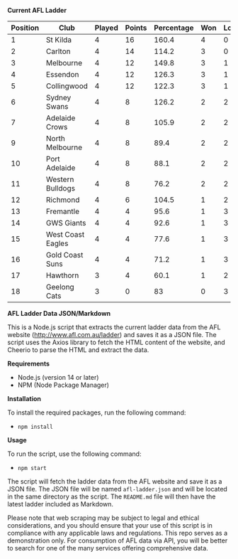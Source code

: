 **Current AFL Ladder**

| Position | Club | Played | Points | Percentage | Won | Lost | Drawn | PF | PA |
| -------- | ---- | ------ | ------ | ---------- | --- | ---- | ----- | -- | -- |
| 1 | St Kilda | 4 | 16 | 160.4 | 4 | 0 | 0 | 364 | 227 |
| 2 | Carlton | 4 | 14 | 114.2 | 3 | 0 | 1 | 329 | 288 |
| 3 | Melbourne | 4 | 12 | 149.8 | 3 | 1 | 0 | 457 | 305 |
| 4 | Essendon | 4 | 12 | 126.3 | 3 | 1 | 0 | 394 | 312 |
| 5 | Collingwood | 4 | 12 | 122.3 | 3 | 1 | 0 | 406 | 332 |
| 6 | Sydney Swans | 4 | 8 | 126.2 | 2 | 2 | 0 | 376 | 298 |
| 7 | Adelaide Crows | 4 | 8 | 105.9 | 2 | 2 | 0 | 394 | 372 |
| 9 | North Melbourne | 4 | 8 | 89.4 | 2 | 2 | 0 | 305 | 341 |
| 10 | Port Adelaide | 4 | 8 | 88.1 | 2 | 2 | 0 | 342 | 388 |
| 11 | Western Bulldogs | 4 | 8 | 76.2 | 2 | 2 | 0 | 262 | 344 |
| 12 | Richmond | 4 | 6 | 104.5 | 1 | 2 | 1 | 299 | 286 |
| 13 | Fremantle | 4 | 4 | 95.6 | 1 | 3 | 0 | 304 | 318 |
| 14 | GWS Giants | 4 | 4 | 92.6 | 1 | 3 | 0 | 326 | 352 |
| 15 | West Coast Eagles | 4 | 4 | 77.6 | 1 | 3 | 0 | 312 | 402 |
| 16 | Gold Coast Suns | 4 | 4 | 71.2 | 1 | 3 | 0 | 274 | 385 |
| 17 | Hawthorn | 3 | 4 | 60.1 | 1 | 2 | 0 | 182 | 303 |
| 18 | Geelong Cats | 3 | 0 | 83 | 0 | 3 | 0 | 239 | 288 |

**AFL Ladder Data JSON/Markdown**

This is a Node.js script that extracts the current ladder data from the AFL website (http://www.afl.com.au/ladder) and saves it as a JSON file. The script uses the Axios library to fetch the HTML content of the website, and Cheerio to parse the HTML and extract the data.

**Requirements**

- Node.js (version 14 or later)
- NPM (Node Package Manager)

**Installation**

To install the required packages, run the following command:

 - `npm install`

**Usage**

To run the script, use the following command:

 - `npm start`

The script will fetch the ladder data from the AFL website and save it as a JSON file. The JSON file will be named `afl-ladder.json` and will be located in the same directory as the script. The `README.md` file will then have the latest ladder included as Markdown.

Please note that web scraping may be subject to legal and ethical considerations, and you should ensure that your use of this script is in compliance with any applicable laws and regulations. This repo serves as a demonstration only. For consumption of AFL data via API, you will be better to search for one of the many services offering comprehensive data.
